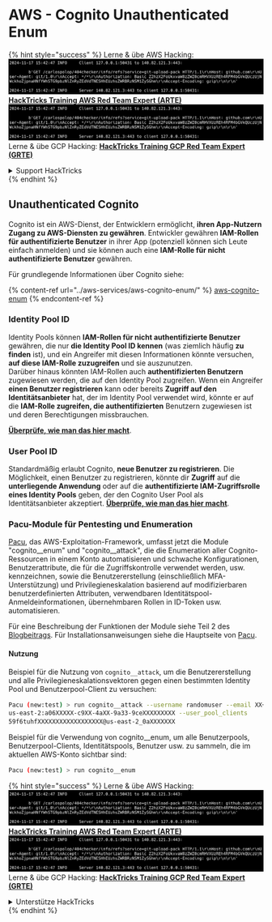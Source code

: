 # AWS - Cognito Unauthenticated Enum

{% hint style="success" %}
Lerne & übe AWS Hacking:<img src="../../../.gitbook/assets/image (1).png" alt="" data-size="line">[**HackTricks Training AWS Red Team Expert (ARTE)**](https://training.hacktricks.xyz/courses/arte)<img src="../../../.gitbook/assets/image (1).png" alt="" data-size="line">\
Lerne & übe GCP Hacking: <img src="../../../.gitbook/assets/image (2).png" alt="" data-size="line">[**HackTricks Training GCP Red Team Expert (GRTE)**<img src="../../../.gitbook/assets/image (2).png" alt="" data-size="line">](https://training.hacktricks.xyz/courses/grte)

<details>

<summary>Support HackTricks</summary>

* Überprüfe die [**Abonnementpläne**](https://github.com/sponsors/carlospolop)!
* **Tritt der** 💬 [**Discord-Gruppe**](https://discord.gg/hRep4RUj7f) oder der [**Telegram-Gruppe**](https://t.me/peass) bei oder **folge** uns auf **Twitter** 🐦 [**@hacktricks\_live**](https://twitter.com/hacktricks\_live)**.**
* **Teile Hacking-Tricks, indem du PRs zu den** [**HackTricks**](https://github.com/carlospolop/hacktricks) und [**HackTricks Cloud**](https://github.com/carlospolop/hacktricks-cloud) GitHub-Repos einreichst.

</details>
{% endhint %}

## Unauthenticated Cognito

Cognito ist ein AWS-Dienst, der Entwicklern ermöglicht, **ihren App-Nutzern Zugang zu AWS-Diensten zu gewähren**. Entwickler gewähren **IAM-Rollen für authentifizierte Benutzer** in ihrer App (potenziell können sich Leute einfach anmelden) und sie können auch eine **IAM-Rolle für nicht authentifizierte Benutzer** gewähren.

Für grundlegende Informationen über Cognito siehe:

{% content-ref url="../aws-services/aws-cognito-enum/" %}
[aws-cognito-enum](../aws-services/aws-cognito-enum/)
{% endcontent-ref %}

### Identity Pool ID

Identity Pools können **IAM-Rollen für nicht authentifizierte Benutzer** gewähren, die nur **die Identity Pool ID kennen** (was ziemlich häufig **zu finden** ist), und ein Angreifer mit diesen Informationen könnte versuchen, **auf diese IAM-Rolle zuzugreifen** und sie auszunutzen.\
Darüber hinaus könnten IAM-Rollen auch **authentifizierten Benutzern** zugewiesen werden, die auf den Identity Pool zugreifen. Wenn ein Angreifer **einen Benutzer registrieren** kann oder bereits **Zugriff auf den Identitätsanbieter** hat, der im Identity Pool verwendet wird, könnte er auf die **IAM-Rolle zugreifen, die authentifizierten** Benutzern zugewiesen ist und deren Berechtigungen missbrauchen.

[**Überprüfe, wie man das hier macht**](../aws-services/aws-cognito-enum/cognito-identity-pools.md).

### User Pool ID

Standardmäßig erlaubt Cognito, **neue Benutzer zu registrieren**. Die Möglichkeit, einen Benutzer zu registrieren, könnte dir **Zugriff** auf die **unterliegende Anwendung** oder auf die **authentifizierte IAM-Zugriffsrolle eines Identity Pools** geben, der den Cognito User Pool als Identitätsanbieter akzeptiert. [**Überprüfe, wie man das hier macht**](../aws-services/aws-cognito-enum/cognito-user-pools.md#registration).

### Pacu-Module für Pentesting und Enumeration

[Pacu](https://github.com/RhinoSecurityLabs/pacu), das AWS-Exploitation-Framework, umfasst jetzt die Module "cognito\_\_enum" und "cognito\_\_attack", die die Enumeration aller Cognito-Ressourcen in einem Konto automatisieren und schwache Konfigurationen, Benutzerattribute, die für die Zugriffskontrolle verwendet werden, usw. kennzeichnen, sowie die Benutzererstellung (einschließlich MFA-Unterstützung) und Privilegieneskalation basierend auf modifizierbaren benutzerdefinierten Attributen, verwendbaren Identitätspool-Anmeldeinformationen, übernehmbaren Rollen in ID-Token usw. automatisieren.

Für eine Beschreibung der Funktionen der Module siehe Teil 2 des [Blogbeitrags](https://rhinosecuritylabs.com/aws/attacking-aws-cognito-with-pacu-p2). Für Installationsanweisungen siehe die Hauptseite von [Pacu](https://github.com/RhinoSecurityLabs/pacu).

#### Nutzung

Beispiel für die Nutzung von `cognito__attack`, um die Benutzererstellung und alle Privilegieneskalationsvektoren gegen einen bestimmten Identity Pool und Benutzerpool-Client zu versuchen:
```bash
Pacu (new:test) > run cognito__attack --username randomuser --email XX+sdfs2@gmail.com --identity_pools
us-east-2:a06XXXXX-c9XX-4aXX-9a33-9ceXXXXXXXXX --user_pool_clients
59f6tuhfXXXXXXXXXXXXXXXXXX@us-east-2_0aXXXXXXX
```
Beispiel für die Verwendung von cognito\_\_enum, um alle Benutzerpools, Benutzerpool-Clients, Identitätspools, Benutzer usw. zu sammeln, die im aktuellen AWS-Konto sichtbar sind:
```bash
Pacu (new:test) > run cognito__enum
```
{% hint style="success" %}
Lerne & übe AWS Hacking:<img src="../../../.gitbook/assets/image (1).png" alt="" data-size="line">[**HackTricks Training AWS Red Team Expert (ARTE)**](https://training.hacktricks.xyz/courses/arte)<img src="../../../.gitbook/assets/image (1).png" alt="" data-size="line">\
Lerne & übe GCP Hacking: <img src="../../../.gitbook/assets/image (2).png" alt="" data-size="line">[**HackTricks Training GCP Red Team Expert (GRTE)**<img src="../../../.gitbook/assets/image (2).png" alt="" data-size="line">](https://training.hacktricks.xyz/courses/grte)

<details>

<summary>Unterstütze HackTricks</summary>

* Überprüfe die [**Abonnementpläne**](https://github.com/sponsors/carlospolop)!
* **Tritt der** 💬 [**Discord-Gruppe**](https://discord.gg/hRep4RUj7f) oder der [**Telegram-Gruppe**](https://t.me/peass) bei oder **folge** uns auf **Twitter** 🐦 [**@hacktricks\_live**](https://twitter.com/hacktricks\_live)**.**
* **Teile Hacking-Tricks, indem du PRs an die** [**HackTricks**](https://github.com/carlospolop/hacktricks) und [**HackTricks Cloud**](https://github.com/carlospolop/hacktricks-cloud) GitHub-Repos einreichst.

</details>
{% endhint %}
